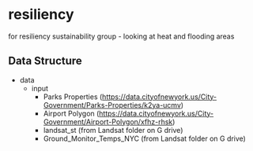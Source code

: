 # resiliency
for resiliency sustainability group - looking at heat and flooding areas

## Data Structure

- data
  - input
    - Parks Properties (https://data.cityofnewyork.us/City-Government/Parks-Properties/k2ya-ucmv)
    - Airport Polygon (https://data.cityofnewyork.us/City-Government/Airport-Polygon/xfhz-rhsk)
    - landsat_st (from Landsat folder on G drive)
    - Ground_Monitor_Temps_NYC (from Landsat folder on G drive)
